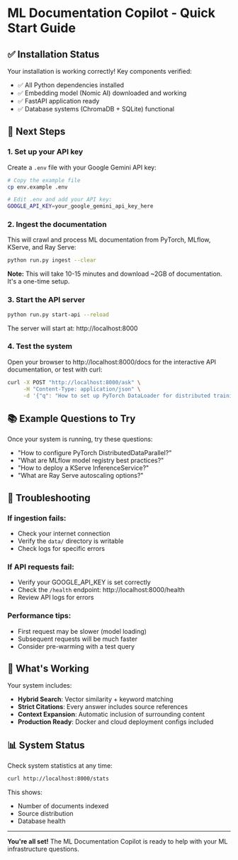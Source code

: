 # ML Documentation Copilot - Quick Start Guide

## ✅ Installation Status
Your installation is working correctly! Key components verified:
- ✅ All Python dependencies installed
- ✅ Embedding model (Nomic AI) downloaded and working
- ✅ FastAPI application ready
- ✅ Database systems (ChromaDB + SQLite) functional

## 🚀 Next Steps

### 1. Set up your API key
Create a `.env` file with your Google Gemini API key:

```bash
# Copy the example file
cp env.example .env

# Edit .env and add your API key:
GOOGLE_API_KEY=your_google_gemini_api_key_here
```

### 2. Ingest the documentation
This will crawl and process ML documentation from PyTorch, MLflow, KServe, and Ray Serve:

```bash
python run.py ingest --clear
```

**Note:** This will take 10-15 minutes and download ~2GB of documentation. It's a one-time setup.

### 3. Start the API server
```bash
python run.py start-api --reload
```

The server will start at: http://localhost:8000

### 4. Test the system
Open your browser to http://localhost:8000/docs for the interactive API documentation, or test with curl:

```bash
curl -X POST "http://localhost:8000/ask" \
     -H "Content-Type: application/json" \
     -d '{"q": "How to set up PyTorch DataLoader for distributed training?"}'
```

## 📚 Example Questions to Try

Once your system is running, try these questions:

- "How to configure PyTorch DistributedDataParallel?"
- "What are MLflow model registry best practices?"
- "How to deploy a KServe InferenceService?"
- "What are Ray Serve autoscaling options?"

## 🔧 Troubleshooting

### If ingestion fails:
- Check your internet connection
- Verify the `data/` directory is writable
- Check logs for specific errors

### If API requests fail:
- Verify your GOOGLE_API_KEY is set correctly
- Check the `/health` endpoint: http://localhost:8000/health
- Review API logs for errors

### Performance tips:
- First request may be slower (model loading)
- Subsequent requests will be much faster
- Consider pre-warming with a test query

## 🎯 What's Working

Your system includes:
- **Hybrid Search**: Vector similarity + keyword matching
- **Strict Citations**: Every answer includes source references
- **Context Expansion**: Automatic inclusion of surrounding content
- **Production Ready**: Docker and cloud deployment configs included

## 📊 System Status

Check system statistics at any time:
```bash
curl http://localhost:8000/stats
```

This shows:
- Number of documents indexed
- Source distribution
- Database health

---

**You're all set!** The ML Documentation Copilot is ready to help with your ML infrastructure questions.

